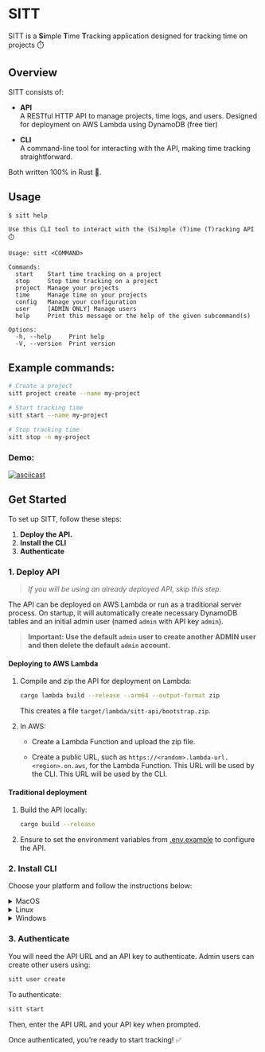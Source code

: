 # SITT
SITT is a **Si**mple **T**ime **T**racking application designed for tracking time on projects ⏱️

## Overview
SITT consists of:
  - **API**<br>
  A RESTful HTTP API to manage projects, time logs, and users. Designed for deployment on AWS Lambda using DynamoDB (free tier)

  - **CLI**<br>
    A command-line tool for interacting with the API, making time tracking straightforward.

Both written 100% in Rust 🦀.

## Usage
```
$ sitt help

Use this CLI tool to interact with the (Si)mple (T)ime (T)racking API ⏱️

Usage: sitt <COMMAND>

Commands:
  start    Start time tracking on a project
  stop     Stop time tracking on a project
  project  Manage your projects
  time     Manage time on your projects
  config   Manage your configuration
  user     [ADMIN ONLY] Manage users
  help     Print this message or the help of the given subcommand(s)

Options:
  -h, --help     Print help
  -V, --version  Print version
```
## Example commands:
```bash
# Create a project
sitt project create --name my-project

# Start tracking time
sitt start --name my-project

# Stop tracking time
sitt stop -n my-project
```
### Demo:

[![asciicast](https://asciinema.org/a/BrUqWZ2s8tjN3qV9YNjNWuZW8.svg)](https://asciinema.org/a/BrUqWZ2s8tjN3qV9YNjNWuZW8)

## Get Started
To set up SITT, follow these steps:
1. **Deploy the API.**
2. **Install the CLI**
3. **Authenticate**

### 1. Deploy API
> *If you will be using an already deployed API, skip this step.*

The API can be deployed on AWS Lambda or run as a traditional server process. On startup, it will automatically create necessary DynamoDB tables and an initial admin user (named `admin` with API key `admin`).
> **Important: Use the default `admin` user to create another ADMIN user and then delete the default `admin` account.**

#### Deploying to AWS Lambda
1. Compile and zip the API for deployment on Lambda:

    ```bash
    cargo lambda build --release --arm64 --output-format zip
    ```
    This creates a file `target/lambda/sitt-api/bootstrap.zip`.<br>

2. In AWS:
    - Create a Lambda Function and upload the zip file.

    - Create a public URL, such as `https://<random>.lambda-url.<region>.on.aws`, for the Lambda Function. This URL will be used by the CLI.
    This URL will be used by the CLI.

#### Traditional deployment
1. Build the API locally:
    ```bash
    cargo build --release
    ```
2. Ensure to set the environment variables from [.env.example](.env.example) to configure the API.



### 2. Install CLI
Choose your platform and follow the instructions below:
<details>
<summary>MacOS</summary>
<br>

1. Download the sitt and allow it to be executed:

    ```bash
    curl -L "https://github.com/williamwinkler/sitt/releases/latest/download/sitt-macos" -o ~/.local/bin/sitt
    chmod +x ~/.local/bin/sitt
    ```

2. Verify installation:
    ```bash
    sitt --help
    ```

3. Troubleshoot

    If macOS quarantines the binary, allow execution by running:
    ```bash
    sudo xattr -rd com.apple.quarantine /usr/local/bin/sitt
    ```
</details>

<details>
<summary>Linux</summary>
<br>

1. Download the sitt and allow it to be executed:

    ```bash
    curl -L "https://github.com/williamwinkler/sitt/releases/latest/download/sitt-linux" -o ~/.local/bin/sitt
    chmod +x ~/.local/bin/sitt
    export PATH="$HOME/.local/bin:$PATH"  # Ensure ~/.local/bin is in your PATH
    ```

2. Verify installation
    ```bash
    sitt --help
    ```
</details>

<details>
<summary>Windows</summary>
<br>

1. Using PowerShell, download `sitt`:
    ```powershell
    Invoke-WebRequest -Uri "https://github.com/williamwinkler/sitt/releases/latest/download/sitt-windows.exe" -OutFile "$Env:USERPROFILE\bin\sitt.exe"
    ```
2. Ensure `$Env:USERPROFILE\bin` is in your PATH

3. Verify installation
    ```powershell
    sitt --help
    ```
</details>

### 3. Authenticate
You will need the API URL and an API key to authenticate. Admin users can create other users using:
```bash
sitt user create
```

To authenticate:
```bash
sitt start
```
Then, enter the API URL and your API key when prompted.

Once authenticated, you’re ready to start tracking! ✅
